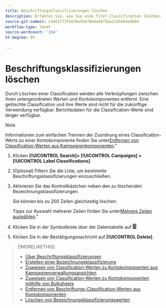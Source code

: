 ```yaml
---
title: Beschriftungsklassifizierungen löschen
description: Erfahren Sie, wie Sie eine Titel-Classification löschen.
source-git-commit: cd461f73f4a70a5647844a6075ba1c65d64a9b04
workflow-type: tm+mt
source-wordcount: '154'
ht-degree: 0%

---
```


# Beschriftungsklassifizierungen löschen

Durch Löschen einer Classification werden alle Verknüpfungen zwischen ihren untergeordneten Werten und Kontokomponenten entfernt. Eine gelöschte Classification und ihre Werte sind nicht für die zukünftige Verwendung verfügbar. Berichtsdaten für die Classification-Werte sind länger verfügbar.

>[!NOTE]
>
>Informationen zum einfachen Trennen der Zuordnung eines Classification-Werts zu einer Kontokomponente finden Sie unter[Entfernen von Classification-Werten aus Kampagnenkomponenten](classification-values-remove.md).&quot;

1. Klicken **[!UICONTROL Search]> [!UICONTROL Campaigns] >[!UICONTROL Label Classifications]**.

1. (Optional) Filtern Sie die Liste, um bestimmte Beschriftungsklassifizierungen einzuschließen.

1. Aktivieren Sie das Kontrollkästchen neben den zu löschenden Bezeichnungsklassifizierungen.

   Sie können bis zu 200 Zeilen gleichzeitig löschen.

   Tipps zur Auswahl mehrerer Zeilen finden Sie unter[Mehrere Zeilen auswählen](/help/search-social-commerce/common-tasks/navigation-editing-selection/multiple-rows-select.md).&quot;

1. Klicken Sie in der Symbolleiste über der Datentabelle auf ![Löschen](/help/search-social-commerce/assets/delete.png "Löschen").

1. Klicken Sie in der Bestätigungsnachricht auf **[!UICONTROL Delete]**.

>[!MORELIKETHIS]
>
>* [Über Beschriftungsklassifizierungen](classification-about.md)
>* [Erstellen einer Bezeichnungsklassifizierung](classification-create.md)
>* [Zuweisen von Classification-Werten zu Kontokomponenten aus Kampagnenverwaltungsansichten](classification-values-assign-campaign-management.md)
>* [Zuweisen von Classification-Werten zu Kontokomponenten mithilfe von Bulksheets](classification-values-assign-bulksheets.md)
>* [Entfernen von Beschriftungs-Classification-Werten aus Kontokomponenten](classification-values-remove.md)
>* [Löschen von Bezeichnungsklassifizierungswerten](classification-values-delete.md)

